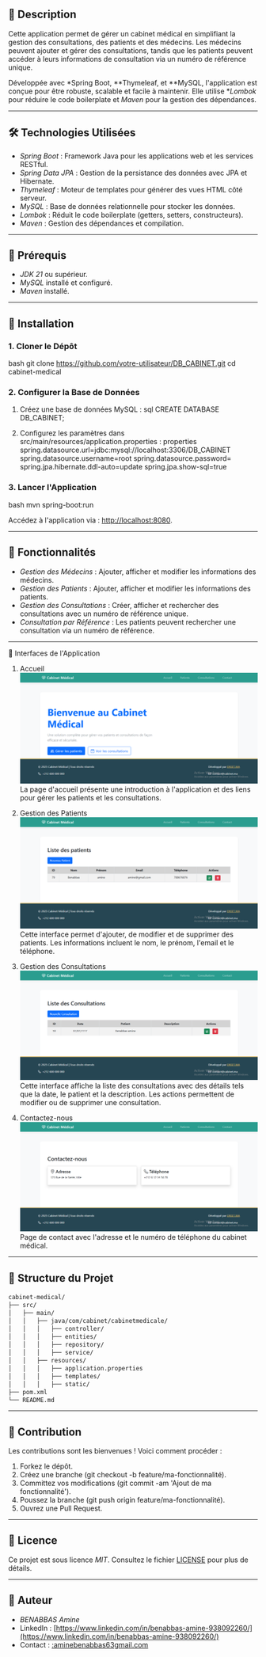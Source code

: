 ## 📝 Description
Cette application permet de gérer un cabinet médical en simplifiant la gestion des consultations, des patients et des médecins. Les médecins peuvent ajouter et gérer des consultations, tandis que les patients peuvent accéder à leurs informations de consultation via un numéro de référence unique.

Développée avec *Spring Boot, **Thymeleaf, et **MySQL, l'application est conçue pour être robuste, scalable et facile à maintenir. Elle utilise **Lombok* pour réduire le code boilerplate et *Maven* pour la gestion des dépendances.

---

## 🛠 Technologies Utilisées
- *Spring Boot* : Framework Java pour les applications web et les services RESTful.
- *Spring Data JPA* : Gestion de la persistance des données avec JPA et Hibernate.
- *Thymeleaf* : Moteur de templates pour générer des vues HTML côté serveur.
- *MySQL* : Base de données relationnelle pour stocker les données.
- *Lombok* : Réduit le code boilerplate (getters, setters, constructeurs).
- *Maven* : Gestion des dépendances et compilation.

---

## 🚀 Prérequis
- *JDK 21* ou supérieur.
- *MySQL* installé et configuré.
- *Maven* installé.

---

## 🔧 Installation

### 1. Cloner le Dépôt
bash
git clone https://github.com/votre-utilisateur/DB_CABINET.git
cd cabinet-medical


### 2. Configurer la Base de Données
1. Créez une base de données MySQL :
   sql
   CREATE DATABASE DB_CABINET;
   
2. Configurez les paramètres dans src/main/resources/application.properties :
   properties
   spring.datasource.url=jdbc:mysql://localhost:3306/DB_CABINET
   spring.datasource.username=root
   spring.datasource.password=
   spring.jpa.hibernate.ddl-auto=update
   spring.jpa.show-sql=true
   

### 3. Lancer l'Application
bash
mvn spring-boot:run

Accédez à l'application via : [http://localhost:8080](http://localhost:8080).

---

## 🌟 Fonctionnalités
- *Gestion des Médecins* : Ajouter, afficher et modifier les informations des médecins.
- *Gestion des Patients* : Ajouter, afficher et modifier les informations des patients.
- *Gestion des Consultations* : Créer, afficher et rechercher des consultations avec un numéro de référence unique.
- *Consultation par Référence* : Les patients peuvent rechercher une consultation via un numéro de référence.

---

📸 Interfaces de l'Application
1. Accueil
![Accueil](https://github.com/BENABBAS6/gestion-consultation/blob/main/imeges/Accueil.png?raw=true )
La page d'accueil présente une introduction à l'application et des liens pour gérer les patients et les consultations.

2. Gestion des Patients
![Gestion Patient](https://github.com/BENABBAS6/gestion-consultation/blob/main/imeges/Patient.png?raw=true )
Cette interface permet d'ajouter, de modifier et de supprimer des patients. Les informations incluent le nom, le prénom, l'email et le téléphone.


3. Gestion des Consultations
![Consultation](https://github.com/BENABBAS6/gestion-consultation/blob/main/imeges/Consultation.png?raw=true )
Cette interface affiche la liste des consultations avec des détails tels que la date, le patient et la description. Les actions permettent de modifier ou de supprimer une consultation.


5. Contactez-nous
![Contact](https://github.com/BENABBAS6/gestion-consultation/blob/main/imeges/Contact.png?raw=true )
Page de contact avec l'adresse et le numéro de téléphone du cabinet médical.

---

## 📂 Structure du Projet

```
cabinet-medical/
├── src/
│   ├── main/
│   │   ├── java/com/cabinet/cabinetmedicale/
│   │   │   ├── controller/          
│   │   │   ├── entities/            
│   │   │   ├── repository/          
│   │   │   ├── service/             
│   │   ├── resources/
│   │   │   ├── application.properties 
│   │   │   ├── templates/           
│   │   │   ├── static/              
├── pom.xml                         
└── README.md                       
```

---

## 🤝 Contribution
Les contributions sont les bienvenues ! Voici comment procéder :
1. Forkez le dépôt.
2. Créez une branche (git checkout -b feature/ma-fonctionnalité).
3. Committez vos modifications (git commit -am 'Ajout de ma fonctionnalité').
4. Poussez la branche (git push origin feature/ma-fonctionnalité).
5. Ouvrez une Pull Request.

---

## 📜 Licence
Ce projet est sous licence *MIT*. Consultez le fichier [LICENSE](LICENSE) pour plus de détails.

---

## 👤 Auteur
- *BENABBAS Amine*  
- LinkedIn : [https://www.linkedin.com/in/benabbas-amine-938092260/](https://www.linkedin.com/in/benabbas-amine-938092260/)  
- Contact : [:aminebenabbas63gmail.com](mailto:aminebenabbas63@gmail.com)
